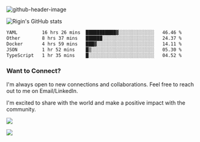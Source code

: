 
![github-header-image](https://github.com/riginoommen/riginoommen/assets/3840244/889cae65-df55-4cda-86cc-bf21bf1f2e96)

![Rigin's GitHub stats](https://github-readme-stats.vercel.app/api?username=riginoommen\&show_icons=true\&show=reviews,discussions_started,discussions_answered,prs_merged,prs_merged_percentage)


<!--START_SECTION:waka-->

```txt
YAML         16 hrs 26 mins  ███████████▓░░░░░░░░░░░░░   46.46 %
Other        8 hrs 37 mins   ██████░░░░░░░░░░░░░░░░░░░   24.37 %
Docker       4 hrs 59 mins   ███▓░░░░░░░░░░░░░░░░░░░░░   14.11 %
JSON         1 hr 52 mins    █▒░░░░░░░░░░░░░░░░░░░░░░░   05.30 %
TypeScript   1 hr 35 mins    █░░░░░░░░░░░░░░░░░░░░░░░░   04.52 %
```

<!--END_SECTION:waka-->

### Want to Connect?

I'm always open to new connections and collaborations. Feel free to reach out to me on Email/LinkedIn.

I'm excited to share with the world and make a positive impact with the community.

![](https://komarev.com/ghpvc/?username=riginoommen)

![](https://hit.yhype.me/github/profile?user_id=3840244)

